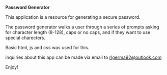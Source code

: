 **Password Generator**

This application is a resource for generating a secure password.

The password generator walks a user through a series of prompts asking for character length (8-128), caps or no caps, and if they want to use special charecters.

Basic html, js and css was used for this.

inquiries about this app can be made via email to rlgerma92@outlook.com

Enjoy!